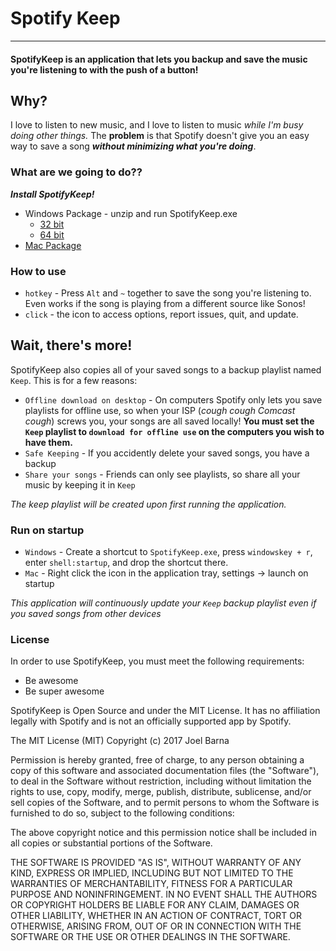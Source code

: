 # Spotify Keep
---

#### SpotifyKeep is an application that lets you backup and save the music you're listening to with the push of a button!

## Why?
I love to listen to new music, and I love to listen to music *while I'm busy doing other things.* The **problem** is that Spotify doesn't give you an easy way to save a song ***without minimizing what you're doing***.

### What are we going to do??
***Install SpotifyKeep!***
* Windows Package - unzip and run SpotifyKeep.exe
    * [32 bit](https://github.com/JBarna/SpotifyKeep/releases/download/1.0.0/SpotifyKeep-win32-ia32.zip)
    * [64 bit](https://github.com/JBarna/SpotifyKeep/releases/download/1.0.0/SpotifyKeep-win32-x64.zip)
* [Mac Package](https://github.com/JBarna/SpotifyKeep/releases/download/1.0.0/SpotifyKeep.zip)

### How to use
* `hotkey` - Press `Alt` and `~` together to save the song you're listening to. Even works if the song is playing from a different source like Sonos!
* `click` - the icon to access options, report issues, quit, and update.

## Wait, there's more!
SpotifyKeep also copies all of your saved songs to a backup playlist named `Keep`. This is for a few reasons:
* `Offline download on desktop` - On computers Spotify only lets you save playlists for offline use, so when your ISP (*cough cough Comcast cough*) screws you, your songs are all saved locally! **You must set the `Keep` playlist to `download for offline use` on the computers you wish to have them.**
* `Safe Keeping` - If you accidently delete your saved songs, you have a backup
* `Share your songs` - Friends can only see playlists, so share all your music by keeping it in `Keep`

*The keep playlist will be created upon first running the application.*

### Run on startup 
* `Windows` - Create a shortcut to `SpotifyKeep.exe`, press `windowskey + r`, enter `shell:startup`, and drop the shortcut there.
* `Mac` - Right click the icon in the application tray, settings -> launch on startup

*This application will continuously update your `Keep` backup playlist even if you saved songs from other devices*
### License 
In order to use SpotifyKeep, you must meet the following requirements:

- Be awesome
- Be super awesome

SpotifyKeep is Open Source and under the MIT License.
It has no affiliation legally with Spotify and is not an officially supported app by Spotify.

The MIT License (MIT)
Copyright (c) 2017 Joel Barna

Permission is hereby granted, free of charge, to any person obtaining a copy of this software and associated documentation files (the "Software"), to deal in the Software without restriction, including without limitation the rights to use, copy, modify, merge, publish, distribute, sublicense, and/or sell copies of the Software, and to permit persons to whom the Software is furnished to do so, subject to the following conditions:

The above copyright notice and this permission notice shall be included in all copies or substantial portions of the Software.

THE SOFTWARE IS PROVIDED "AS IS", WITHOUT WARRANTY OF ANY KIND, EXPRESS OR IMPLIED, INCLUDING BUT NOT LIMITED TO THE WARRANTIES OF MERCHANTABILITY, FITNESS FOR A PARTICULAR PURPOSE AND NONINFRINGEMENT. IN NO EVENT SHALL THE AUTHORS OR COPYRIGHT HOLDERS BE LIABLE FOR ANY CLAIM, DAMAGES OR OTHER LIABILITY, WHETHER IN AN ACTION OF CONTRACT, TORT OR OTHERWISE, ARISING FROM, OUT OF OR IN CONNECTION WITH THE SOFTWARE OR THE USE OR OTHER DEALINGS IN THE SOFTWARE.
